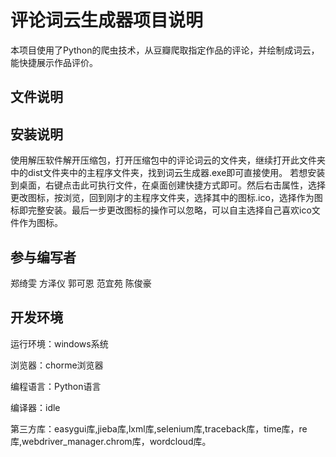 # 评论词云生成器项目说明
本项目使用了Python的爬虫技术，从豆瓣爬取指定作品的评论，并绘制成词云，能快捷展示作品评价。

## 文件说明

## 安装说明
使用解压软件解开压缩包，打开压缩包中的评论词云的文件夹，继续打开此文件夹中的dist文件夹中的主程序文件夹，找到词云生成器.exe即可直接使用。
若想安装到桌面，右键点击此可执行文件，在桌面创建快捷方式即可。然后右击属性，选择更改图标，按浏览，回到刚才的主程序文件夹，选择其中的图标.ico，选择作为图标即完整安装。最后一步更改图标的操作可以忽略，可以自主选择自己喜欢ico文件作为图标。

## 参与编写者
郑绮雯 方泽仪 郭可恩 范宜苑 陈俊豪 

## 开发环境
运行环境：windows系统 

浏览器：chorme浏览器 

编程语言：Python语言 

编译器：idle 

第三方库：easygui库,jieba库,lxml库,selenium库,traceback库，time库，re库,webdriver_manager.chrom库，wordcloud库。
